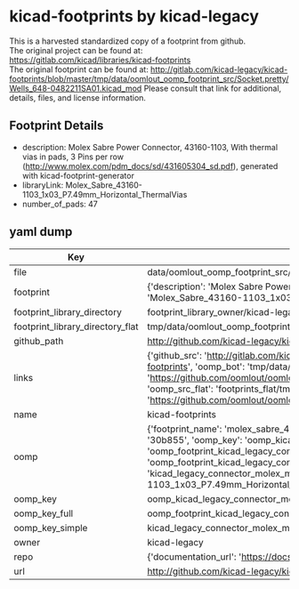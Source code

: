 # kicad-footprints by kicad-legacy  
This is a harvested standardized copy of a footprint from github.  
The original project can be found at:  
https://gitlab.com/kicad/libraries/kicad-footprints  
The original footprint can be found at:
http://gitlab.com/kicad-legacy/kicad-footprints/blob/master/tmp/data/oomlout_oomp_footprint_src/Socket.pretty/Wells_648-0482211SA01.kicad_mod
Please consult that link for additional, details, files, and license information.  
## Footprint Details
* description: Molex Sabre Power Connector, 43160-1103, With thermal vias in pads, 3 Pins per row (http://www.molex.com/pdm_docs/sd/431605304_sd.pdf), generated with kicad-footprint-generator  
* libraryLink: Molex_Sabre_43160-1103_1x03_P7.49mm_Horizontal_ThermalVias  
* number_of_pads: 47  
## yaml dump  
| Key | Value |  
| --- | --- |  
| file | data/oomlout_oomp_footprint_src/kicad-footprints/Connector_Molex.pretty/Molex_Sabre_43160-1103_1x03_P7.49mm_Horizontal_ThermalVias.kicad_mod |  
| footprint | {'description': 'Molex Sabre Power Connector, 43160-1103, With thermal vias in pads, 3 Pins per row (http://www.molex.com/pdm_docs/sd/431605304_sd.pdf), generated with kicad-footprint-generator', 'libraryLink': 'Molex_Sabre_43160-1103_1x03_P7.49mm_Horizontal_ThermalVias', 'number_of_pads': 47} |  
| footprint_library_directory | footprint_library_owner/kicad-legacy_kicad-footprints |  
| footprint_library_directory_flat | tmp/data/oomlout_oomp_footprint_src/footprints_flat/kicad_legacy_connector_molex_molex_sabre_43160_1103_1x03_p7_49mm_horizontal_thermalvias/working |  
| github_path | http://github.com/kicad-legacy/kicad-footprints/blob/master/tmp/data/oomlout_oomp_footprint_src/Connector_Molex.pretty/Molex_Sabre_43160-1103_1x03_P7.49mm_Horizontal_ThermalVias.kicad_mod |  
| links | {'github_src': 'http://gitlab.com/kicad-legacy/kicad-footprints/blob/master/tmp/data/oomlout_oomp_footprint_src/Socket.pretty/Wells_648-0482211SA01.kicad_mod', 'github_src_repo': 'https://gitlab.com/kicad/libraries/kicad-footprints', 'oomp_bot': 'tmp/data/oomlout_oomp_footprint_src/footprints/kicad_legacy_connector_molex_molex_sabre_43160_1103_1x03_p7_49mm_horizontal_thermalvias/working', 'oomp_bot_github': 'https://github.com/oomlout/oomlout_oomp_footprint_bot/tree/main/tmp/data/oomlout_oomp_footprint_src/footprints/kicad_legacy_connector_molex_molex_sabre_43160_1103_1x03_p7_49mm_horizontal_thermalvias/working', 'oomp_src_flat': 'footprints_flat/tmp/data/oomlout_oomp_footprint_src/footprints_flat/kicad_legacy_connector_molex_molex_sabre_43160_1103_1x03_p7_49mm_horizontal_thermalvias/working', 'oomp_src_flat_github': 'https://github.com/oomlout/oomlout_oomp_footprint_src/tree/main/tmp/data/oomlout_oomp_footprint_src/footprints_flat/kicad_legacy_connector_molex_molex_sabre_43160_1103_1x03_p7_49mm_horizontal_thermalvias/working'} |  
| name | kicad-footprints |  
| oomp | {'footprint_name': 'molex_sabre_43160_1103_1x03_p7_49mm_horizontal_thermalvias', 'library_name': 'connector_molex', 'md5': '30b855165fd81284ebd9597e332ec190', 'md5_10': '30b855165f', 'md5_5': '30b85', 'md5_6': '30b855', 'oomp_key': 'oomp_kicad_legacy_connector_molex_molex_sabre_43160_1103_1x03_p7_49mm_horizontal_thermalvias', 'oomp_key_extra': 'oomp_footprint_kicad_legacy_connector_molex_molex_sabre_43160_1103_1x03_p7_49mm_horizontal_thermalvias', 'oomp_key_full': 'oomp_footprint_kicad_legacy_connector_molex_molex_sabre_43160_1103_1x03_p7_49mm_horizontal_thermalvias_30b855', 'oomp_key_simple': 'kicad_legacy_connector_molex_molex_sabre_43160_1103_1x03_p7_49mm_horizontal_thermalvias', 'original_filename': 'data/oomlout_oomp_footprint_src/kicad-footprints/Connector_Molex.pretty/Molex_Sabre_43160-1103_1x03_P7.49mm_Horizontal_ThermalVias.kicad_mod', 'owner_name': 'kicad_legacy'} |  
| oomp_key | oomp_kicad_legacy_connector_molex_molex_sabre_43160_1103_1x03_p7_49mm_horizontal_thermalvias |  
| oomp_key_full | oomp_footprint_kicad_legacy_connector_molex_molex_sabre_43160_1103_1x03_p7_49mm_horizontal_thermalvias |  
| oomp_key_simple | kicad_legacy_connector_molex_molex_sabre_43160_1103_1x03_p7_49mm_horizontal_thermalvias |  
| owner | kicad-legacy |  
| repo | {'documentation_url': 'https://docs.github.com/rest/repos/repos#get-a-repository', 'message': 'Not Found'} |  
| url | http://github.com/kicad-legacy/kicad-footprints |  

